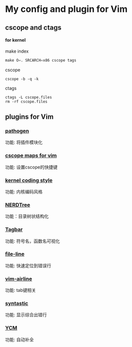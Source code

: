 # My config and plugin for Vim


## cscope and ctags   
#### for kernel
make index
```python
make O=. SRCARCH=x86 cscope tags
```
cscope
```
cscope -b -q -k
```
ctags
```
ctags -L cscope.files
rm -rf cscope.files
```

## plugins for Vim
### [pathogen](https://github.com/tpope/vim-pathogen)   
功能: 将插件模块化

### [cscope maps for vim]()   
功能: 设置cscope的快捷键

### [kernel coding style]()
功能: 内核编码风格

### [NERDTree]()
功能：目录树状结构化

### [Tagbar]()
功能: 符号名，函数名可视化

### [file-line]()
功能: 快速定位到错误行

### [vim-airline]()
功能: tab键相关

### [syntastic]()
功能: 显示综合出错行

### [YCM]()
功能: 自动补全
